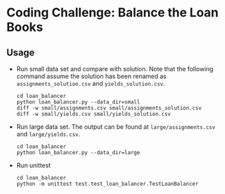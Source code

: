 # Coding Challenge: Balance the Loan Books

## Usage

- Run small data set and compare with solution. Note that the following command assume the
solution has been renamed as `assignments_solution.csv` and `yields_solution.csv`.
    ```
    cd loan_balancer
    python loan_balancer.py --data_dir=small
    diff -w small/assignments.csv small/assignments_solution.csv
    diff -w small/yields.csv small/yields_solution.csv
    ```

- Run large data set. The output can be found at `large/assignments.csv` and `large/yields.csv`.
    ```
    cd loan_balancer
    python loan_balancer.py --data_dir=large
    ```

- Run unittest
    ```
    cd loan_balancer
    python -m unittest test.test_loan_balancer.TestLoanBalancer
    ```
